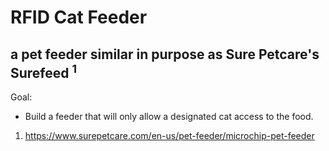 # RFID Cat Feeder
## a pet feeder similar in purpose as Sure Petcare's Surefeed <sup>1</sup> 



Goal:
+ Build a feeder that will only allow a designated cat access to the food.

1. https://www.surepetcare.com/en-us/pet-feeder/microchip-pet-feeder
